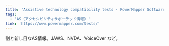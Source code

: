 ```yaml
---
title: 'Assistive technology compatibility tests · PowerMapper Software'
tags:
  - 'AS（アクセシビリティサポーテッド情報）'
link: 'https://www.powermapper.com/tests/'
---
```


割と新し目なAS情報。JAWS、NVDA、VoiceOver など。
